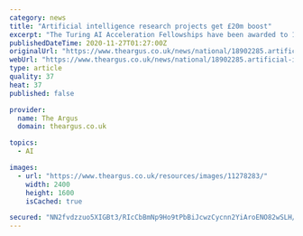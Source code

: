```yaml
---
category: news
title: "Artificial intelligence research projects get £20m boost"
excerpt: "The Turing AI Acceleration Fellowships have been awarded to 15 researchers using AI on innovative and diverse projects."
publishedDateTime: 2020-11-27T01:27:00Z
originalUrl: "https://www.theargus.co.uk/news/national/18902285.artificial-intelligence-research-projects-get-20m-boost/"
webUrl: "https://www.theargus.co.uk/news/national/18902285.artificial-intelligence-research-projects-get-20m-boost/"
type: article
quality: 37
heat: 37
published: false

provider:
  name: The Argus
  domain: theargus.co.uk

topics:
  - AI

images:
  - url: "https://www.theargus.co.uk/resources/images/11278283/"
    width: 2400
    height: 1600
    isCached: true

secured: "NN2fvdzzuo5XIGBt3/RIcCbBmNp9Ho9tPbBiJcwzCycnn2YiAroENO82wSLH/4IpF4elZzvpLa1VZTlE0hq3olgxmp23Gopf4Wx3AExZijCEtqc259rei4fjdyitBbNcc/XRKuQOMI8wnnPT5Yjk3pNVBlhxHUBcqdPE888N2o+TxJVUMOnfXirU0UXwNaYX5dJtv48uY+PTpfj+eG4VIyQrdArczTM4otRhK1GyXsaAdi4IFPavqSmXCBS/4jLmCS5qOZlImdNcqtMWZAeLdw9aWqEaVF99iqW4Gf6uTLgV7ceWzc28YoDdfStSiuER8REHPIQU5xkUMcuO2YznMfOSC8ZRLIPWbXGp8nwGkEU=;GnIVeXQqUJAtsTY0PxVtiQ=="
---
```


